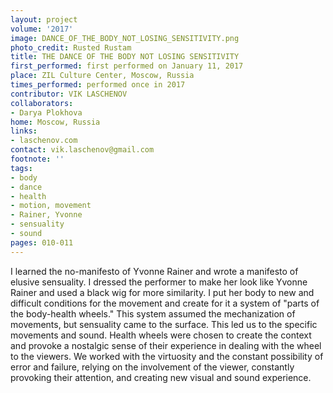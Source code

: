 ```yaml
---
layout: project
volume: '2017'
image: DANCE_OF_THE_BODY_NOT_LOSING_SENSITIVITY.png
photo_credit: Rusted Rustam
title: THE DANCE OF THE BODY NOT LOSING SENSITIVITY
first_performed: first performed on January 11, 2017
place: ZIL Culture Center, Moscow, Russia
times_performed: performed once in 2017
contributor: VIK LASCHENOV
collaborators:
- Darya Plokhova
home: Moscow, Russia
links:
- laschenov.com
contact: vik.laschenov@gmail.com
footnote: ''
tags:
- body
- dance
- health
- motion, movement
- Rainer, Yvonne
- sensuality
- sound
pages: 010-011
---
```


I learned the no-manifesto of Yvonne Rainer and wrote a manifesto of elusive sensuality. I dressed the performer to make her look like Yvonne Rainer and used a black wig for more similarity. I put her body to new and difficult conditions for the movement and create for it a system of "parts of the body-health wheels."  This system assumed the mechanization of movements, but sensuality came to the surface. This led us to the specific movements and sound. Health wheels were chosen to create the context and provoke a nostalgic sense of their experience in dealing with the wheel to the viewers. We worked with the virtuosity and the constant possibility of error and failure, relying on the involvement of the viewer, constantly provoking their attention, and creating new visual and sound experience.
